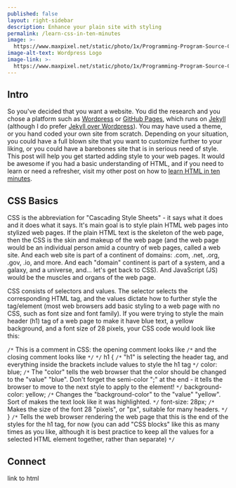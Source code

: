 ```yaml
---
published: false
layout: right-sidebar
description: Enhance your plain site with styling
permalink: /learn-css-in-ten-minutes
image: >-
  https://www.maxpixel.net/static/photo/1x/Programming-Program-Source-Code-Code-Javascript-3337044.jpg
image-alt-text: Wordpress Logo
image-link: >-
  https://www.maxpixel.net/static/photo/1x/Programming-Program-Source-Code-Code-Javascript-3337044.jpg
---
```

## Intro
So you've decided that you want a website. You did the research and you chose a platform such as [Wordpress](https://wordpress.org/) or [GitHub Pages](https://pages.github.com/), which runs on [Jekyll](https://jekyllrb.com/) (although I do prefer [Jekyll over Wordpress](/why-jekyll-is-better-than-wordpress)). You may have used a theme, or you hand coded your own site from scratch. Depending on your situation, you could have a full blown site that you want to customize further to your liking, or you could have a barebones site that is in serious need of style. This post will help you get started adding style to your web pages. It would be awesome if you had a basic understanding of HTML, and if you need to learn or need a refresher, visit my other post on how to [learn HTML in ten minutes](/learn-html-in-ten-minutes).

## CSS Basics
CSS is the abbreviation for "Cascading Style Sheets" - it says what it does and it does what it says. It's main goal is to style plain HTML web pages into stylized web pages. If the plain HTML text is the skeleton of the web page, then the CSS is the skin and makeup of the web page (and the web page would be an individual person amid a country of web pages, called a web site. And each web site is part of a continent of domains: .com, .net, .org, .gov, .io, and more. And each "domain" continent is part of a system, and a galaxy, and a universe, and... let's get back to CSS). And JavaScript (JS) would be the muscles and organs of the web page.

CSS consists of selectors and values. The selector selects the corresponding HTML tag, and the values dictate how to further style the tag/element (most web browsers add basic styling to a web page with no CSS, such as font size and font family). If you were trying to style the main header (h1) tag of a web page to make it have blue text, a yellow background, and a font size of 28 pixels, your CSS code would look like this:

`/*` This is a comment in CSS: the opening comment looks like `/*` and the closing comment looks like `*/` `*/`
h1 { `/*` "h1" is selecting the header tag, and everything inside the brackets include values to style the h1 tag `*/`
color: blue; `/*` The "color" tells the web browser that the color should be changed to the "value" "blue". Don't forget the semi-color ";" at the end - it tells the browser to move to the next style to apply to the element! `*/`
background-color: yellow; `/*` Changes the "background-color" to the "value" "yellow". Sort of makes the text look like it was highlighted. `*/`
font-size: 28px; `/*` Makes the size of the font 28 "pixels", or "px", suitable for many headers. `*/`
} `/*` Tells the web browser rendering the web page that this is the end of the styles for the h1 tag, for now (you can add "CSS blocks" like this as many times as you like, although it is best practice to keep all the values for a selected HTML element together, rather than separate) `*/`

## Connect 
link to html